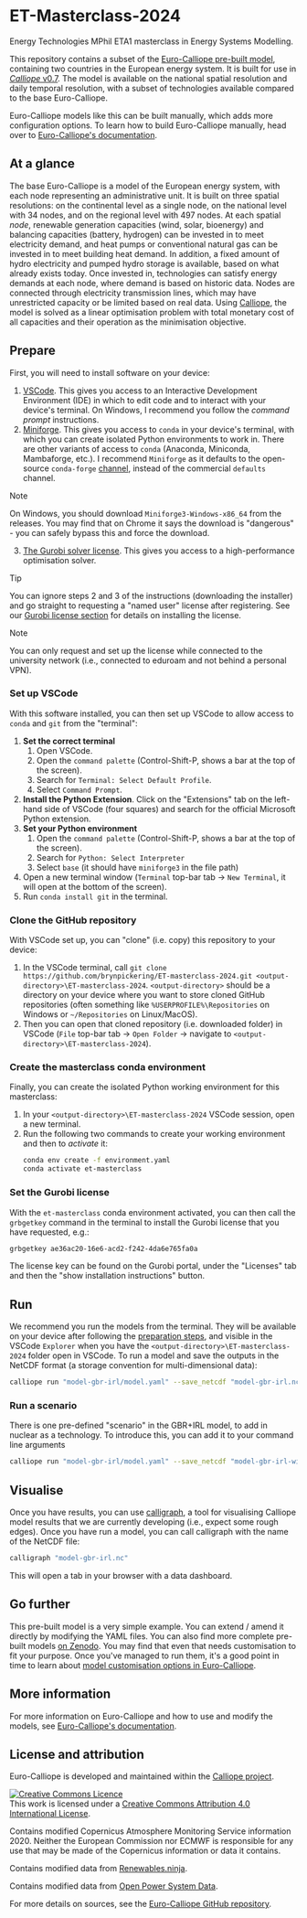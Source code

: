 # ET-Masterclass-2024

Energy Technologies MPhil ETA1 masterclass in Energy Systems Modelling.

This repository contains a subset of the [Euro-Calliope pre-built model](https://euro-calliope.readthedocs.io), containing two countries in the European energy system.
It is built for use in [_Calliope_ v0.7](https://calliope.readthedocs.io/en/latest/).
The model is available on the national spatial resolution and daily temporal resolution, with a subset of technologies available compared to the base Euro-Calliope.

Euro-Calliope models like this can be built manually, which adds more configuration options.
To learn how to build Euro-Calliope manually, head over to [Euro-Calliope's documentation](https://euro-calliope.readthedocs.io).

## At a glance

The base Euro-Calliope is a model of the European energy system, with each node representing an administrative unit.
It is built on three spatial resolutions: on the continental level as a single node, on the national level with 34 nodes, and on the regional level with 497 nodes.
At each spatial _node_, renewable generation capacities (wind, solar, bioenergy) and balancing capacities (battery, hydrogen) can be invested in to meet electricity demand, and heat pumps or conventional natural gas can be invested in to meet building heat demand.
In addition, a fixed amount of hydro electricity and pumped hydro storage is available, based on what already exists today.
Once invested in, technologies can satisfy energy demands at each node, where demand is based on historic data.
Nodes are connected through electricity transmission lines, which may have unrestricted capacity or be limited based on real data.
Using [Calliope](https://www.callio.pe), the model is solved as a linear optimisation problem with total monetary cost of all capacities and their operation as the minimisation objective.

## Prepare

First, you will need to install software on your device:

1. [VSCode](https://code.visualstudio.com/download).
This gives you access to an Interactive Development Environment (IDE) in which to edit code and to interact with your device's terminal.
On Windows, I recommend you follow the _command prompt_ instructions.
2. [Miniforge](https://github.com/conda-forge/miniforge?tab=readme-ov-file#download).
This gives you access to `conda` in your device's terminal, with which you can create isolated Python environments to work in.
There are other variants of access to `conda` (Anaconda, Miniconda, Mambaforge, etc.).
I recommend `Miniforge` as it defaults to the open-source `conda-forge` [channel](https://docs.conda.io/projects/conda/en/latest/user-guide/tasks/manage-channels.html), instead of the commercial `defaults` channel.
> [!NOTE]
> On Windows, you should download `Miniforge3-Windows-x86_64` from the releases.
> You may find that on Chrome it says the download is "dangerous" - you can safely bypass this and force the download.
3. [The Gurobi solver license](https://www.gurobi.com/features/academic-named-user-license/).
This gives you access to a high-performance optimisation solver.
> [!TIP]
> You can ignore steps 2 and 3 of the instructions (downloading the installer) and go straight to requesting a "named user" license after registering.
> See our [Gurobi license section](#set-the-gurobi-license) for details on installing the license.

> [!NOTE]
> You can only request and set up the license while connected to the university network (i.e., connected to eduroam and not behind a personal VPN).

### Set up VSCode

With this software installed, you can then set up VSCode to allow access to `conda` and `git` from the "terminal":

1. **Set the correct terminal**
    1. Open VSCode.
    1. Open the `command palette` (Control-Shift-P, shows a bar at the top of the screen).
    1. Search for `Terminal: Select Default Profile`.
    1. Select `Command Prompt`.
1. **Install the Python Extension**.
Click on the "Extensions" tab on the left-hand side of VSCode (four squares) and search for the official Microsoft Python extension.
1. **Set your Python environment**
    1. Open the `command palette` (Control-Shift-P, shows a bar at the top of the screen).
    1. Search for `Python: Select Interpreter`
    1. Select `base` (it should have `miniforge3` in the file path)
1. Open a new terminal window (`Terminal` top-bar tab -> `New Terminal`, it will open at the bottom of the screen).
1. Run `conda install git` in the terminal.

### Clone the GitHub repository

With VSCode set up, you can "clone" (i.e. copy) this repository to your device:

1. In the VSCode terminal, call `git clone https://github.com/brynpickering/ET-masterclass-2024.git <output-directory>\ET-masterclass-2024`.
`<output-directory>` should be a directory on your device where you want to store cloned GitHub repositories (often something like `%USERPROFILE%\Repositories` on Windows or `~/Repositories` on Linux/MacOS).
1. Then you can open that cloned repository (i.e. downloaded folder) in VSCode (`File` top-bar tab -> `Open Folder` -> navigate to `<output-directory>\ET-masterclass-2024`).

### Create the masterclass conda environment

Finally, you can create the isolated Python working environment for this masterclass:

1. In your `<output-directory>\ET-masterclass-2024` VSCode session, open a new terminal.
1. Run the following two commands to create your working environment and then to _activate_ it:
    ```bash
    conda env create -f environment.yaml
    conda activate et-masterclass
    ```

### Set the Gurobi license

With the `et-masterclass` conda environment activated, you can then call the `grbgetkey` command in the terminal to install the Gurobi license that you have requested, e.g.:

```bash
grbgetkey ae36ac20-16e6-acd2-f242-4da6e765fa0a
```

The license key can be found on the Gurobi portal, under the "Licenses" tab and then the "show installation instructions" button.

## Run

We recommend you run the models from the terminal.
They will be available on your device after following the [preparation steps](#prepare), and visible in the VSCode `Explorer` when you have the `<output-directory>\ET-masterclass-2024` folder open in VSCode.
To run a model and save the outputs in the NetCDF format (a storage convention for multi-dimensional data):

```sh
calliope run "model-gbr-irl/model.yaml" --save_netcdf "model-gbr-irl.nc"
```

### Run a scenario

There is one pre-defined "scenario" in the GBR+IRL model, to add in nuclear as a technology.
To introduce this, you can add it to your command line arguments

```sh
calliope run "model-gbr-irl/model.yaml" --save_netcdf "model-gbr-irl-with-nuclear.nc" --scenario add_nuclear
```

## Visualise

Once you have results, you can use [calligraph](https://github.com/calliope-project/calligraph), a tool for visualising Calliope model results that we are currently developing (i.e., expect some rough edges).
Once you have run a model, you can call calligraph with the name of the NetCDF file:

```sh
calligraph "model-gbr-irl.nc"
```

This will open a tab in your browser with a data dashboard.

## Go further

This pre-built model is a very simple example.
You can extend / amend it directly by modifying the YAML files.
You can also find more complete pre-built models [on Zenodo](https://zenodo.org/record/3949553).
You may find that even that needs customisation to fit your purpose.
Once you've managed to run them, it's a good point in time to learn about [model customisation options in Euro-Calliope](https://euro-calliope.readthedocs.io/en/latest/model/customisation/).

## More information

For more information on Euro-Calliope and how to use and modify the models, see [Euro-Calliope's documentation](https://euro-calliope.readthedocs.io).

## License and attribution

Euro-Calliope is developed and maintained within the [Calliope project](https://www.callio.pe).

<a rel="license" href="http://creativecommons.org/licenses/by/4.0/"><img alt="Creative Commons Licence" style="border-width:0" src="https://i.creativecommons.org/l/by/4.0/88x31.png" /></a><br />This work is licensed under a <a rel="license" href="http://creativecommons.org/licenses/by/4.0/">Creative Commons Attribution 4.0 International License</a>.

Contains modified Copernicus Atmosphere Monitoring Service information 2020.
Neither the European Commission nor ECMWF is responsible for any use that may be made of the Copernicus information or data it contains.

Contains modified data from [Renewables.ninja](https://www.renewables.ninja/).

Contains modified data from [Open Power System Data](https://open-power-system-data.org).

For more details on sources, see the [Euro-Calliope GitHub repository](https://github.com/calliope-project/euro-calliope/tree/e9cb908a5b4c6274148a16b59e5dd0b412aaf560).
